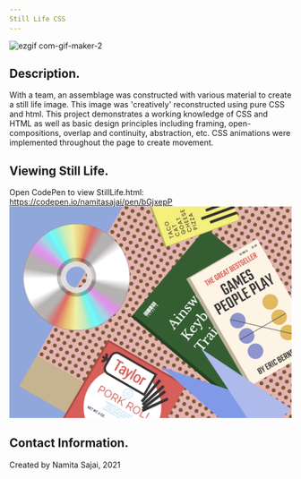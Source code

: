 ```yaml
---
Still Life CSS
---
```

![ezgif com-gif-maker-2](https://user-images.githubusercontent.com/122184153/216509529-bafd40a4-37cf-4d10-8d35-9920da1babf8.gif)
## Description.

With a team, an assemblage was constructed with various material to create a still life image. This image was 'creatively' reconstructed using pure CSS and html. This project demonstrates a working knowledge of CSS and HTML as well as basic design principles including framing, open-compositions, overlap and continuity, abstraction, etc. CSS animations were implemented throughout the page to create movement. 

## Viewing Still Life.

Open CodePen to view StillLife.html: https://codepen.io/namitasajai/pen/bGjxepP
![alt text](StillLifeScreenshot.png "Still Life")

## Contact Information.

Created by Namita Sajai, 2021


